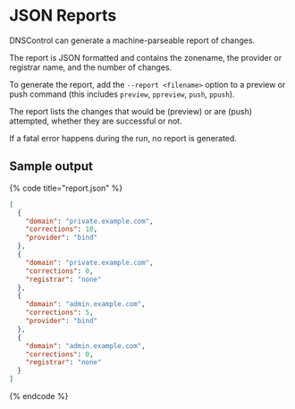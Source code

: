 # JSON Reports

DNSControl can generate a machine-parseable report of changes.

The report is JSON formatted and contains the zonename, the provider or
registrar name, and the number of changes.

To generate the report, add the `--report <filename>` option to a preview or
push command (this includes `preview`, `ppreview`, `push`,
`ppush`).


The report lists the changes that would be (preview) or are (push) attempted,
whether they are successful or not.

If a fatal error happens during the run, no report is generated.

## Sample output

{% code title="report.json" %}
```json
[
  {
    "domain": "private.example.com",
    "corrections": 10,
    "provider": "bind"
  },
  {
    "domain": "private.example.com",
    "corrections": 0,
    "registrar": "none"
  },
  {
    "domain": "admin.example.com",
    "corrections": 5,
    "provider": "bind"
  },
  {
    "domain": "admin.example.com",
    "corrections": 0,
    "registrar": "none"
  }
]
```
{% endcode %}
